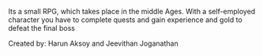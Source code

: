 Its a small RPG, which takes place in the middle Ages. 
With a self-employed character you have to complete quests and gain experience and gold to defeat the final boss

Created by:
Harun Aksoy and Jeevithan Joganathan
